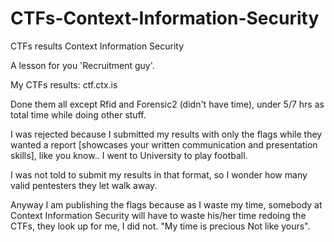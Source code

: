 # CTFs-Context-Information-Security
CTFs results Context Information Security

A lesson for you 'Recruitment guy'.

My CTFs results: ctf.ctx.is

Done them all except Rfid and Forensic2 (didn't have time), under 5/7 hrs as total time while doing other stuff.

I was rejected because I submitted my results with only the flags while they wanted a report [showcases your written communication and presentation skills], like you know.. I went to University to play football.

I was not told to submit my results in that format, so I wonder how many valid pentesters they let walk away.

Anyway I am publishing the flags because as I waste my time, somebody at Context Information Security will have to waste his/her time redoing the CTFs, they look up for me, I did not. "My time is precious Not like yours".
